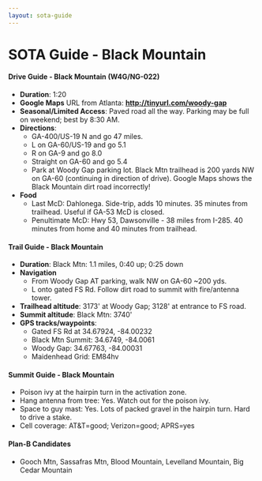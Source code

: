 ```yaml
---
layout: sota-guide
---
```

# SOTA Guide - Black Mountain

#### Drive Guide - Black Mountain (W4G/NG-022)

* **Duration**: 1:20
* **Google Maps** URL from Atlanta: **http://tinyurl.com/woody-gap**
* **Seasonal/Limited Access**: Paved road all the way.  Parking may be full on weekend; best by 8:30 AM.
* **Directions**:
    * GA-400/US-19 N and go 47 miles.
    * L on GA-60/US-19 and go 5.1
    * R on GA-9 and go 8.0
    * Straight on GA-60 and go 5.4
    * Park at Woody Gap parking lot.  Black Mtn trailhead is 200 yards NW on GA-60 (continuing in direction of drive).  Google Maps shows the Black Mountain dirt road incorrectly!
* **Food**
    * Last McD: Dahlonega. Side-trip, adds 10 minutes. 35 minutes from trailhead. Useful if GA-53 McD is closed.
    * Penultimate McD: Hwy 53, Dawsonville - 38 miles from I-285.  40 minutes from home and 40 minutes from trailhead.

#### Trail Guide - Black Mountain

* **Duration**: Black Mtn: 1.1 miles, 0:40 up; 0:25 down
* **Navigation**
    * From Woody Gap AT parking, walk NW on GA-60 ~200 yds.
    * L onto gated FS Rd.  Follow dirt road to summit with fire/antenna tower.
* **Trailhead altitude**: 3173' at Woody Gap; 3128' at entrance to FS road.
* **Summit altitude**: Black Mtn: 3740'
* **GPS tracks/waypoints**:
    * Gated FS Rd at 34.67924, -84.00232
    * Black Mtn Summit: 34.6749, -84.0061
    * Woody Gap: 34.67763, -84.00031
    * Maidenhead Grid: EM84hv

#### Summit Guide - Black Mountain

* Poison ivy at the hairpin turn in the activation zone.
* Hang antenna from tree: Yes. Watch out for the poison ivy.
* Space to guy mast: Yes. Lots of packed gravel in the hairpin turn. Hard to drive a stake.
* Cell coverage: AT&T=good; Verizon=good; APRS=yes

#### Plan-B Candidates

* Gooch Mtn, Sassafras Mtn, Blood Mountain, Levelland Mountain, Big Cedar Mountain


